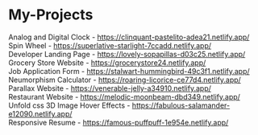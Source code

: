# My-Projects
Analog and Digital Clock -  https://clinquant-pastelito-adea21.netlify.app/
<br>
Spin Wheel - https://superlative-starlight-7ccadd.netlify.app/
<br>
Developer Landing Page - https://lovely-sopapillas-d03c25.netlify.app/
<br>
Grocery Store Website - https://grocerystore24.netlify.app/
<br>
Job Application Form - https://stalwart-hummingbird-49c3f1.netlify.app/
<br>
Neumorphism Calculator - https://roaring-licorice-ce77d4.netlify.app/
<br>
Parallax Website - https://venerable-jelly-a34910.netlify.app/
<br>
Restaurant Website - https://melodic-moonbeam-dbd349.netlify.app/
<br>
Unfold css 3D Image Hover Effects - https://fabulous-salamander-e12090.netlify.app/
<br>
Responsive Resume - https://famous-puffpuff-1e954e.netlify.app/
<br>

